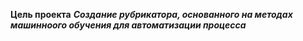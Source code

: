 **Цель проекта**
***Создание рубрикатора, основанного на методах машинноого обучения для автоматизации процесса*** 
